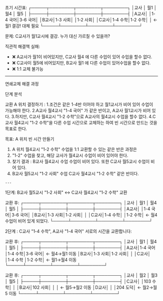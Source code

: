   초기 시간표:
  ┌─────┬────────┬────────┬────────┐
  │교사  │  월1   │  월4   │  월5   │
  ├─────┼────────┼────────┼────────┤
  │A교사│        │1-4 국어│3-6 국어│
  │B교사│1-3 사회│        │1-2 사회│
  │C교사│1-4 수학│1-2 수학│        │  ← 월1 결강! 대체 필요
  └─────┴────────┴────────┴────────┘

  문제: C교사가 월1교시에 결강. 누가 대신 가르칠 수 있을까?

  직관적 해결책 실패:
  - ❌ A교사가 월1이 비어있지만, C교사 월4 에 다른 수업이 있어 수업을 할수 없다.
  - ❌ C교사이 월5에 비어있지만, B교사 월1 에 다른 수업이 있어수업을 할수 없다.
  - ❌ 1:1 교체 불가능
  
  
 ---
  연쇄교체 해결 과정

  단계 분석

  교환 A 위치 결정하기 : 
   1.조건은 같은 1-4반 이어야 하고 월1교시가 비어 있어 수업이 가능해야 한다.
   2.A교사 월4교시 "1-4 국어" 가 같은 반이고, A교사 월1교시가 비어 있다.
   3.하지만, C교사 월4교시 "1-2 수학"으로 A교사의 월4교시 수업을 할수 없다.
   4.C교사 월4교시 "1-2 수학"을 다른 수업 시간으로 교체하는 하여 빈 시간으로 만드는 것을 목표로 한다.
   
  목표: A 위치 빈 시간 만들기
   1. A 위치 월4교시 "1-2 수학" 수업을 1:1 교환할 수 있는 같은 반은 과정은 
   2. "1-2" 수업을 찾고, 해당 교사가 월4교시 수업이 비어 있어야 한다.
   3. 찾기 결과 : B교사 월4교시 수업 수업이 비어 있다. 또한 C교사 월5교시 수업이 비어 있다.
   3. B교사 월5교시 "1-2 사회" 수업 C교사 월4교시 "1-2 수학" 같은 반이다.

    ---
  1단계: B교사 월5교시 "1-2 사회" ↔ C교사 월4교시 "1-2 수학" 교환 
  
  교환 후:
  ┌─────┬────────┬────────┬────────┐
  │교사  │  월1   │  월4   │  월5   │
  ├─────┼────────┼────────┼────────┤
  │A교사│        │1-4 국어│3-6 국어│
  │B교사│1-3 사회│1-2 사회│        │
  │C교사│1-4 수학│        │1-2 수학│  ← 월4 수업이 비어 있게 되었다.
  └─────┴────────┴────────┴────────┘
  

  2단계 : C교사 "1-4 수학", A교사 "1-4 국어" 서로의 시간을 교환합니다:
  
  교환 후:
  ┌─────┬────────┬────────┬────────┐
  │교사  │  월1   │  월4   │  월5   │
  ├─────┼────────┼────────┼────────┤
  │A교사│1-4 국어│1-4 수학│3-6 국어│ ← 월4→월1 이동
  │B교사│1-3 사회│1-2 사회│        │
  │C교사│       │1-4 수학 │1-2 수학│  ← 월1→월4 이동
  └─────┴────────┴────────┴────────┘

  교환 후:
  ┌─────┬────────┬────────┬────────┐
  │교사  │  월2   │  월3   │  월5   │
  ├─────┼────────┼────────┼────────┤
  │C교사│        │103 수학│        │
  │B교사│102 사회│        │        │  ← 월5→월2 이동
  │D교사│        │        │204 도덕│  ← 월2→월5 이동
  └─────┴────────┴────────┴────────┘
